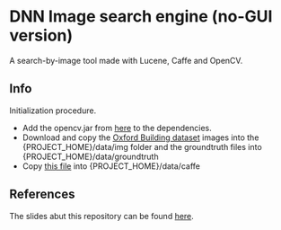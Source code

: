 # DNN Image search engine (no-GUI version)
A search-by-image tool made with Lucene, Caffe and OpenCV.

## Info
Initialization procedure.
* Add the opencv.jar from [here](https://people.eecs.berkeley.edu/~rkn/temp/org/bytedeco/javacpp-presets/opencv/3.1.0-1.2-SNAPSHOT/) to the dependencies.
* Download and copy the [Oxford Building dataset](http://www.robots.ox.ac.uk/~vgg/data/oxbuildings/) images into the {PROJECT_HOME}/data/img folder and the groundtruth files into {PROJECT_HOME}/data/groundtruth
* Copy [this file](http://dl.caffe.berkeleyvision.org/bvlc_reference_caffenet.caffemodel) into {PROJECT_HOME}/data/caffe

## References
The slides abut this repository can be found [here](https://drive.google.com/file/d/0B5lsuPQLw1Q8d1JNbTQ3aVhjVzQ/view).
